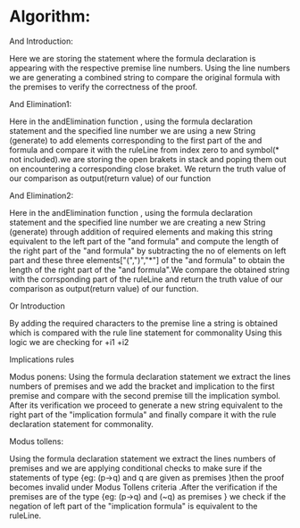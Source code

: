 # Algorithm:

 

And Introduction: 

Here we are storing the statement where the formula declaration is appearing with the respective premise line numbers.
Using the line numbers  we are generating a combined string to compare the original formula with the premises to verify the correctness of the proof.
 

 

And Elimination1:

Here in the andElimination function , using the formula declaration statement and the specified line number we are using a new String (generate) to add elements corresponding to the first part of the and formula and compare it with the ruleLine from index zero to and symbol(* not included).we are storing the open brakets in stack and poping them out on encountering a corresponding close braket. We return the truth value of our comparison as output(return value) of our function
 
 
And Elimination2:

Here in the andElimination function , using the formula declaration statement and the specified line number we are creating a new String (generate) through addition of required elements and making this string equivalent to the left part of the "and formula" and compute the length of the right part of the "and formula" by subtracting the no of elements on left part and these three elements["(",")","*"] of the "and formula" to obtain the length of the right part of the "and formula".We compare the obtained string with the corrsponding part of the ruleLine and return the truth value of our comparison as output(return value) of our function.
 


 

Or Introduction

 

By adding the required characters to the premise line a string is obtained which is compared with the rule line statement for commonality
Using this logic we are checking for +i1 +i2
 

 
Implications rules

Modus ponens: 
 Using the formula declaration statement we extract the lines numbers of premises and
we add the bracket and implication to the first premise and compare with the second premise till the implication symbol. After its verification we proceed to generate a new string equivalent to the right part of the "implication formula" and finally  compare it with the rule declaration statement for commonality.

Modus tollens:

Using the formula declaration statement we extract the lines numbers of premises and we are applying conditional checks to make sure if the statements of type {eg: (p->q) and q  are given as premises }then the proof becomes invalid under Modus Tollens criteria .After the verification if the premises are of the type {eg: (p->q) and (~q) as premises } we check if the negation of left part of the "implication formula" is equivalent to the ruleLine. 
